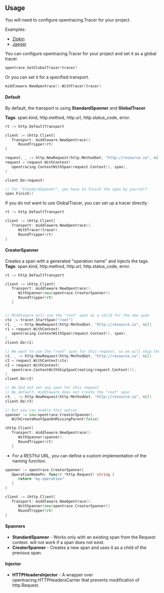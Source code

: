 ## Usage

You will need to configure opentracing.Tracer for your project.

Examples:
* [Zipkin](https://github.com/openzipkin/zipkin-go-opentracing/blob/master/examples/cli_with_2_services/cli/main.go)
* [Jaeger](https://github.com/opentracing-contrib/examples/blob/master/go/trivial.go)

You can configure opentracing.Tracer for your project and set it as a global tracer.

```go
opentrace.SetGlobalTracer(tracer)
````

Or you can set it for a specified transport.
```go
middleware.NewOpentrace().WithTracer(tracer)
```

#### Default
By default, the transport is using **StandardSpanner** and **GlobalTracer**.

**Tags**: span.kind, http.method, http.url, http.status_code, error.

```go
rt := http.DefaultTransport

client := &http.Client{
   Transport: middleware.NewOpentrace().
      RoundTripper(rt)
}

request, _ := http.NewRequest(http.MethodGet, "http://resource.io", nil)
request = request.WithContext(
   opentracing.ContextWithSpan(request.Context(), span),  
)

client.Do(request)

// For "StandardSpanner", you have to finish the span by yourself
span.Finish()
```

If you do not want to use GlobalTracer, you can set up a tracer directly:
```go
rt := http.DefaultTransport

client := &http.Client{
   Transport: middleware.NewOpentrace().
      WithTracer(tracer).
      RoundTripper(rt)
}
```

#### CreatorSpanner
Creates a span with a generated "operation name" and injects the tags.
**Tags**: span.kind, http.method, http.url, http.status_code, error.

```go
rt := http.DefaultTransport

client := &http.Client{
   Transport: middleware.NewOpentrace().
      WithSpanner(new(opentrace.CreatorSpanner))
      RoundTripper(rt)
   }


// Middleware will use the "root" span as a child for the new span
ctx := tracer.StartSpan("root")
r1, _ := http.NewRequest(http.MethodGet, "http://resource.io", nil)
r1 = request.WithContext(
   opentracing.ContextWithSpan(request.Context(), span),
)
client.Do(r1)

// We want to use the "root" span for this request, so we will skip the creation step
r2, _ := http.NewRequest(http.MethodGet, "http://resource.io", nil)
r2 = request.WithContext(ctx)
r2 = request.WithContext(
   opentrace.ContextWithSkipSpanCreating(request.Context()),
)
client.Do(r2)

// We did not set any span for this request
// By default, middleware does not create the "root" span
r3, _ := http.NewRequest(http.MethodGet, "http://resource.io", nil)
client.Do(r3)

// But you can enable this option
spanner := new(opentrace.CreatorSpanner).
   WithCreateRootSpanOnMissingParent(false)

&http.Client{
   Transport: middleware.NewOpentrace().
      WithSpanner(spanner).
      RoundTripper(rt)
   }
```

* For a RESTful URL, you can define a custom implementation of the naming function.
```go
spanner := opentrace.CreatorSpanner{
   OperationNameFn: func(r *http.Request) string {
      return "my-operation"
   }
}

client := &http.Client{
   Transport: middleware.NewOpentrace().
      WithSpanner(new(opentrace.CreatorSpanner))
      RoundTripper(rt)
}
```

#### Spanners
  
* **StandardSpanner** - Works only with an existing span from the Request context. will not work if a span does not exist.
* **CreatorSpanner** - Creates a new span and uses it as a child of the previous span.

#### Injector

* **HTTPHeadersInjector** - A wrapper over opentracing.HTTPHeadersCarrier that prevents modification of http.Request.